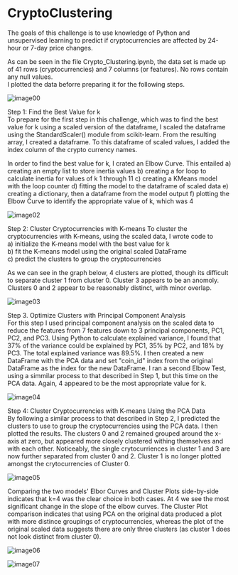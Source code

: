 # CryptoClustering

The goals of this challenge is to use knowledge of Python and unsupervised learning to predict if cryptocurrencies are affected by 24-hour or 7-day price changes.   

As can be seen in the file Crypto_Clustering.ipynb, the data set is made up of 41 rows (cryptocurrencies) and 7 columns (or features). No rows contain any null values.   
I plotted the data beforre preparing it for the following steps.

![image00](https://github.com/mcjauregui/CryptoClustering/assets/151464511/a802103a-6477-406f-ad64-1b9a06c06669)

Step 1: Find the Best Value for k   
To prepare for the first step in this challenge, which was to find the best value for k using a scaled version of the dataframe, I scaled the dataframe using the StandardScaler() module from scikit-learn. From the resulting array, I created a dataframe. To this dataframe of scaled values, I added the index column of the crypto currency names.

In order to find the best value for k, I crated an Elbow Curve. This entailed 
a) creating an empty list to store inertia values
b) creating a for loop to calculate inertia for values of k 1 through 11
c) creating a KMeans model with the loop counter
d) fitting the model to the dataframe of scaled data
e) creating a dictionary, then a dataframe from the model output
f) plotting the Elbow Curve to identify the appropriate value of k, which was 4

![image02](https://github.com/mcjauregui/CryptoClustering/assets/151464511/377c23d3-8f51-409a-9ac1-fc209d326f44)

Step 2: Cluster Cryptocurrencies with K-means
To cluster the cryptocurrencies with K-means, using the scaled data, I wrote code to  
a) initialize the K-means model with the best value for k  
b) fit the K-means model using the original scaled DataFrame  
c) predict the clusters to group the cryptocurrencies  

As we can see in the graph below, 4 clusters are plotted, though its difficult to separate cluster 1 from cluster 0. Cluster 3 appears to be an anomoly. Clusters 0 and 2 appear to be reasonably distinct, with minor overlap.  

![image03](https://github.com/mcjauregui/CryptoClustering/assets/151464511/43f9c7aa-e84c-470b-beb1-e770a7d7fad8)  

Step 3. Optimize Clusters with Principal Component Analysis  
For this step I used principal component analysis on the scaled data to reduce the features from 7 features down to 3 principal components, PC1, PC2, and PC3.
Using Python to calculate explained variance, I found that 37% of the variance could be explained by PC1, 35% by PC2, and 18% by PC3. The total explained variance was 89.5%.
I then created a new DataFrame with the PCA data and set "coin_id" index from the original DataFrame as the index for the new DataFrame.
I ran a second Elbow Test, using a simmilar process to that described in Step 1, but this time on the PCA data. Again, 4 appeared to be the most appropriate value for k. 

![image04](https://github.com/mcjauregui/CryptoClustering/assets/151464511/02792923-3c25-4b49-b790-7dc2efae12c5)

Step 4: Cluster Cryptocurrencies with K-means Using the PCA Data  
By following a similar process to that described in Step 2, I predicted the clusters to use to group the cryptocurrencies using the PCA data. I then plotted the results. 
The clusters 0 and 2 remained grouped around the x-axis at zero, but appeared more closely clustered withing themselves and with each other. Noticeably, the single crytocurriences in cluster 1 and 3 are now further separated from cluster 0 and 2. Cluster 1 is no longer plotted amongst the crytocurrencies of Cluster 0.

![image05](https://github.com/mcjauregui/CryptoClustering/assets/151464511/b55e6f69-d368-4fa7-afad-57b2a0262b4b)

Comparing the two models' Elbor Curves and Cluster Plots side-by-side indicates that k=4 was the clear choice in both cases. At 4 we see the most significant change in the slope of the elbow curves. 
The Cluster Plot comparison indicates that using PCA on the original data produced a plot with more distince groupings of cryptocurrencies, whereas the plot of the original scaled data suggests there are only three clusters (as cluster 1 does not look distinct from cluster 0). 

![image06](https://github.com/mcjauregui/CryptoClustering/assets/151464511/489d933e-156d-435a-b095-87fd588b3d4f)

![image07](https://github.com/mcjauregui/CryptoClustering/assets/151464511/f9d99967-3cf3-4be4-9139-8b97d3ec0221)

